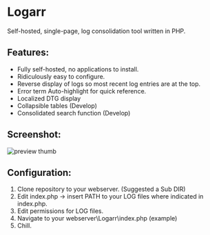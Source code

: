 
# Logarr

Self-hosted, single-page, log consolidation tool written in PHP.


## Features:

 - Fully self-hosted, no applications to install.
 - Ridiculously easy to configure.
 - Reverse display of logs so most recent log entries are at the top.
 - Error term Auto-highlight for quick reference.
 - Localized DTG display
 - Collapsible tables (Develop)
 - Consolidated search function (Develop)
 
 
## Screenshot:

![preview thumb](http://i.imgur.com/vwMM918.png)



## Configuration:


1) Clone repository to your webserver. (Suggested a Sub DIR)
2) Edit index.php -> insert PATH to your LOG files where indicated in index.php. 
3) Edit permissions for LOG files.
4) Navigate to your webserver\Logarr\index.php (example)
5) Chill.
